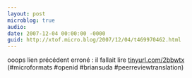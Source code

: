 ```yaml
---
layout: post
microblog: true
audio: 
date: 2007-12-04 00:00:00 -0000
guid: http://xtof.micro.blog/2007/12/04/t469970462.html
---
```

ooops lien précédent erroné : il fallait lire [tinyurl.com/2bbwtx](http://tinyurl.com/2bbwtx) (#microformats #openid #briansuda #peerreviewtranslation)
